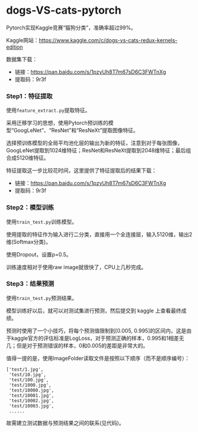 # dogs-VS-cats-pytorch
Pytorch实现Kaggle竞赛“猫狗分类”，准确率超过99%。

Kaggle网站：https://www.kaggle.com/c/dogs-vs-cats-redux-kernels-edition

数据集下载：
- 链接：https://pan.baidu.com/s/1pzyUh8T7m67sD6C3FWTnXg 
- 提取码：9r3f 


### Step1：特征提取

使用```feature_extract.py```提取特征。

采用迁移学习的思想，使用Pytorch预训练的模型“GoogLeNet”、“ResNet”和“ResNeXt”提取图像特征。

选择预训练模型的全局平均池化层的输出为新的特征，注意到对于每张图像，GoogLeNet提取到1024维特征；ResNet和ResNeXt提取到2048维特征；最后组合成5120维特征。

特征提取这一步比较花时间，这里提供了特征提取后的结果下载：
- 链接：https://pan.baidu.com/s/1pzyUh8T7m67sD6C3FWTnXg 
- 提取码：9r3f 


### Step2：模型训练

使用```train_test.py```训练模型。

使用提取的特征作为输入进行二分类，直接用一个全连接层，输入5120维，输出2维(Softmax分类)。

使用Dropout，设置p=0.5。

训练速度相对于使用raw image就很快了，CPU上几秒完成。


### Step3：结果预测

使用```train_test.py```预测结果。

模型训练好以后，就可以对测试集进行预测，然后提交到 kaggle 上查看最终成绩。

预测时使用了一个小技巧，将每个预测值限制到[0.005, 0.995]的区间内，这是由于kaggle官方的评估标准是LogLoss，对于预测正确的样本，0.995和1相差无几；但是对于预测错误的样本，0和0.005的差距是非常大的。

值得一提的是，使用ImageFolder读取文件是按照以下顺序（而不是顺序编号）：

```
['test/1.jpg',
 'test/10.jpg',
 'test/100.jpg',
 'test/1000.jpg',
 'test/10000.jpg',
 'test/10001.jpg',
 'test/10002.jpg',
 'test/10003.jpg',
 ......
 ```
 
 故需建立测试数据与预测结果之间的联系(见代码)。
